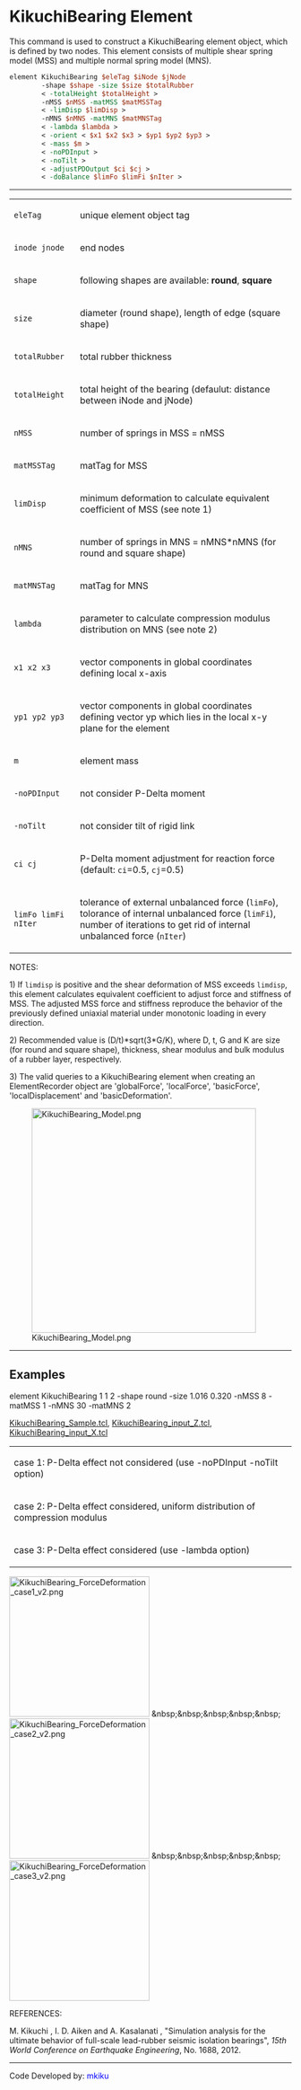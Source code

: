 # KikuchiBearing Element

<p>This command is used to construct a KikuchiBearing element object,
which is defined by two nodes. This element consists of multiple shear
spring model (MSS) and multiple normal spring model (MNS).</p>

```tcl
element KikuchiBearing $eleTag $iNode $jNode
        -shape $shape -size $size $totalRubber
        < -totalHeight $totalHeight >
        -nMSS $nMSS -matMSS $matMSSTag
        < -limDisp $limDisp >
        -nMNS $nMNS -matMNS $matMNSTag 
        < -lambda $lambda > 
        < -orient < $x1 $x2 $x3 > $yp1 $yp2 $yp3 > 
        < -mass $m > 
        < -noPDInput > 
        < -noTilt > 
        < -adjustPDOutput $ci $cj > 
        < -doBalance $limFo $limFi $nIter >
```

<hr />
<table>
<tbody>
<tr class="odd">
<td><code class="parameter-table-variable">eleTag</code></td>
<td><p>unique element object tag</p></td>
</tr>
<tr class="even">
<td><p><code class="parameter-table-variable">inode jnode</code></p></td>
<td><p>end nodes</p></td>
</tr>
<tr class="odd">
<td><code class="parameter-table-variable">shape</code></td>
<td><p>following shapes are available: <strong>round</strong>,
<strong>square</strong></p></td>
</tr>
<tr class="even">
<td><code class="parameter-table-variable">size</code></td>
<td><p>diameter (round shape), length of edge (square shape)</p></td>
</tr>
<tr class="odd">
<td><code class="parameter-table-variable">totalRubber</code></td>
<td><p>total rubber thickness</p></td>
</tr>
<tr class="even">
<td><code class="parameter-table-variable">totalHeight</code></td>
<td><p>total height of the bearing (defaulut: distance between iNode and
jNode)</p></td>
</tr>
<tr class="odd">
<td><code class="parameter-table-variable">nMSS</code></td>
<td><p>number of springs in MSS = nMSS</p></td>
</tr>
<tr class="even">
<td><code class="parameter-table-variable">matMSSTag</code></td>
<td><p>matTag for MSS</p></td>
</tr>
<tr class="odd">
<td><code class="parameter-table-variable">limDisp</code></td>
<td><p>minimum deformation to calculate equivalent coefficient of MSS
(see note 1)</p></td>
</tr>
<tr class="even">
<td><code class="parameter-table-variable">nMNS</code></td>
<td><p>number of springs in MNS = nMNS*nMNS (for round and square
shape)</p></td>
</tr>
<tr class="odd">
<td><code class="parameter-table-variable">matMNSTag</code></td>
<td><p>matTag for MNS</p></td>
</tr>
<tr class="even">
<td><code class="parameter-table-variable">lambda</code></td>
<td><p>parameter to calculate compression modulus distribution on MNS
(see note 2)</p></td>
</tr>
<tr class="odd">
<td><p><code class="parameter-table-variable">x1 x2 x3</code></p></td>
<td><p>vector components in global coordinates defining local
x-axis</p></td>
</tr>
<tr class="even">
<td><p><code class="parameter-table-variable">yp1 yp2 yp3</code></p></td>
<td><p>vector components in global coordinates defining vector yp which
lies in the local x-y plane for the element</p></td>
</tr>
<tr class="odd">
<td><code class="parameter-table-variable">m</code></td>
<td><p>element mass</p></td>
</tr>
<tr class="even">
<td><p><code class="parameter-table-flag">-noPDInput</code></p></td>
<td><p>not consider P-Delta moment</p></td>
</tr>
<tr class="odd">
<td><p><code class="parameter-table-flag">-noTilt</code></p></td>
<td><p>not consider tilt of rigid link</p></td>
</tr>
<tr class="even">
<td><p><code class="parameter-table-variable">ci cj</code></p></td>
<td><p>P-Delta moment adjustment for reaction force (default:
<code class="tcl-variable">ci</code>=0.5, <code class="tcl-variable">cj</code>=0.5)</p></td>
</tr>
<tr class="odd">
<td><p><code class="parameter-table-variable">limFo limFi nIter</code></p></td>
<td><p>tolerance of external unbalanced force (<code class="tcl-variable">limFo</code>),
tolorance of internal unbalanced force (<code class="tcl-variable">limFi</code>), number
of iterations to get rid of internal unbalanced force
(<code class="tcl-variable">nIter</code>)</p></td>
</tr>
</tbody>
</table>
<p>NOTES:</p>
<p>1) If <code class="tcl-variable">limdisp</code> is positive and the shear deformation
of MSS exceeds <code class="tcl-variable">limdisp</code>, this element calculates
equivalent coefficient to adjust force and stiffness of MSS. The
adjusted MSS force and stiffness reproduce the behavior of the
previously defined uniaxial material under monotonic loading in every
direction.</p>
<p>2) Recommended value is (D/t)*sqrt(3*G/K), where D, t, G and K are
size (for round and square shape), thickness, shear modulus and bulk
modulus of a rubber layer, respectively.</p>
<p>3) The valid queries to a KikuchiBearing element when creating an
ElementRecorder object are 'globalForce', 'localForce', 'basicForce',
'localDisplacement' and 'basicDeformation'.</p>
<figure>
<img src="/OpenSeesRT/contrib/static/KikuchiBearing_Model.png" title="KikuchiBearing_Model.png"
width="400" alt="KikuchiBearing_Model.png" />
<figcaption aria-hidden="true">KikuchiBearing_Model.png</figcaption>
</figure>
<hr />

## Examples

<p>element KikuchiBearing 1 1 2 -shape round -size 1.016 0.320 -nMSS 8
-matMSS 1 -nMNS 30 -matMNS 2</p>
<p><a href="Media:KikuchiBearing_Sample.tcl"
title="wikilink">KikuchiBearing_Sample.tcl</a>, <a
href="Media:KikuchiBearing_input_Z.tcl"
title="wikilink">KikuchiBearing_input_Z.tcl</a>, <a
href="Media:KikuchiBearing_input_X.tcl"
title="wikilink">KikuchiBearing_input_X.tcl</a></p>
<table>
<tbody>
<tr class="odd">
<td><p>case 1: P-Delta effect not considered (use -noPDInput -noTilt
option)</p></td>
</tr>
<tr class="even">
<td><p>case 2: P-Delta effect considered, uniform distribution of
compression modulus</p></td>
</tr>
<tr class="odd">
<td><p>case 3: P-Delta effect considered (use -lambda option)</p></td>
</tr>
</tbody>
</table>
<p><img src="/OpenSeesRT/contrib/static/KikuchiBearing_ForceDeformation_case1_v2.png"
title="KikuchiBearing_ForceDeformation_case1_v2.png" width="250"
alt="KikuchiBearing_ForceDeformation_case1_v2.png" />
&amp;nbsp;&amp;nbsp;&amp;nbsp;&amp;nbsp;&amp;nbsp; <img
src="KikuchiBearing_ForceDeformation_case2_v2.png"
title="KikuchiBearing_ForceDeformation_case2_v2.png" width="250"
alt="KikuchiBearing_ForceDeformation_case2_v2.png" />
&amp;nbsp;&amp;nbsp;&amp;nbsp;&amp;nbsp;&amp;nbsp; <img
src="KikuchiBearing_ForceDeformation_case3_v2.png"
title="KikuchiBearing_ForceDeformation_case3_v2.png" width="250"
alt="KikuchiBearing_ForceDeformation_case3_v2.png" /></p>
<p>REFERENCES:</p>
<p>M. Kikuchi , I. D. Aiken and A. Kasalanati , "Simulation analysis for
the ultimate behavior of full-scale lead-rubber seismic isolation
bearings", <em>15th World Conference on Earthquake Engineering</em>, No.
1688, 2012.</p>
<hr />
<p>Code Developed by: <span style="color:blue"> mkiku
</span></p>
